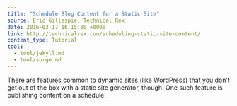 ```yaml
---
title: "Schedule Blog Content for a Static Site"
source: Eric Gillespie, Technical Rex
date: 2016-03-17 16:15:00 +0000
link: http://technicalrex.com/scheduling-static-site-content/
content_type: Tutorial
tool:
  - tool/jekyll.md
  - tool/surge.md
---
```

There are features common to dynamic sites (like WordPress) that you don’t get out of the box with a static site generator, though. One such feature is publishing content on a schedule.
